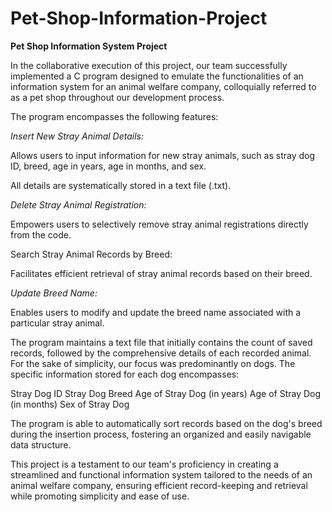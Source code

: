 # Pet-Shop-Information-Project

**Pet Shop Information System Project**

In the collaborative execution of this project, our team successfully implemented a C program designed to emulate the functionalities of an information system for an animal welfare company, colloquially referred to as a pet shop throughout our development process.

The program encompasses the following features:

*Insert New Stray Animal Details:*

Allows users to input information for new stray animals, such as stray dog ID, breed, age in years, age in months, and sex.

All details are systematically stored in a text file (.txt).

*Delete Stray Animal Registration:*

Empowers users to selectively remove stray animal registrations directly from the code.

Search Stray Animal Records by Breed:

Facilitates efficient retrieval of stray animal records based on their breed.

*Update Breed Name:*

Enables users to modify and update the breed name associated with a particular stray animal.

The program maintains a text file that initially contains the count of saved records, followed by the comprehensive details of each recorded animal. For the sake of simplicity, our focus was predominantly on dogs. The specific information stored for each dog encompasses:

Stray Dog ID
Stray Dog Breed
Age of Stray Dog (in years)
Age of Stray Dog (in months)
Sex of Stray Dog

The program is able to automatically sort records based on the dog's breed during the insertion process, fostering an organized and easily navigable data structure.  

This project is a testament to our team's proficiency in creating a streamlined and functional information system tailored to the needs of an animal welfare company, ensuring efficient record-keeping and retrieval while promoting simplicity and ease of use.
